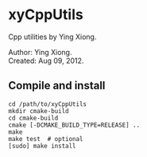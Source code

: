xyCppUtils
==========

Cpp utilities by Ying Xiong.

Author: Ying Xiong.  
Created: Aug 09, 2012.


Compile and install
-------------------

    cd /path/to/xyCppUtils
    mkdir cmake-build
    cd cmake-build
    cmake [-DCMAKE_BUILD_TYPE=RELEASE] ..
    make
    make test  # optional
    [sudo] make install
